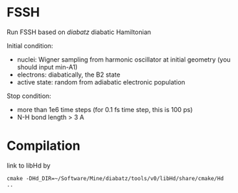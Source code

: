 # FSSH
Run FSSH based on *diabatz* diabatic Hamiltonian

Initial condition:
* nuclei: Wigner sampling from harmonic oscillator at initial geometry (you should input min-A1)
* electrons: diabatically, the B2 state
* active state: random from adiabatic electronic population

Stop condition:
* more than 1e6 time steps (for 0.1 fs time step, this is 100 ps)
* N-H bond length > 3 A

# Compilation
link to libHd by
```
cmake -DHd_DIR=~/Software/Mine/diabatz/tools/v0/libHd/share/cmake/Hd ..
```
